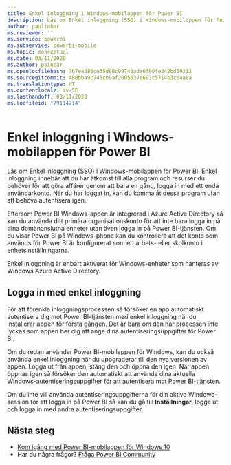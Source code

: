```yaml
---
title: Enkel inloggning i Windows-mobilappen för Power BI
description: Läs om Enkel inloggning (SSO) i Windows-mobilappen för Power BI. Enkel inloggning innebär att du har åtkomst till alla program och resurser du behöver för att göra affärer genom att bara en gång, logga in med ett enda användarkonto.
author: paulinbar
ms.reviewer: ''
ms.service: powerbi
ms.subservice: powerbi-mobile
ms.topic: conceptual
ms.date: 03/11/2020
ms.author: painbar
ms.openlocfilehash: 767ea586ce35d60c99742ada6f90fe342bd59313
ms.sourcegitcommit: 480bba9c745cb9af2005637e693c5714b3c64a8a
ms.translationtype: HT
ms.contentlocale: sv-SE
ms.lasthandoff: 03/11/2020
ms.locfileid: "79114714"
---
```

# <a name="single-sign-on-in-the-power-bi-mobile-windows-app"></a>Enkel inloggning i Windows-mobilappen för Power BI

Läs om Enkel inloggning (SSO) i Windows-mobilappen för Power BI. Enkel inloggning innebär att du har åtkomst till alla program och resurser du behöver för att göra affärer genom att bara en gång, logga in med ett enda användarkonto. När du har loggat in, kan du komma åt dessa program utan att behöva autentisera igen. 

Eftersom Power BI Windows-appen är integrerad i Azure Active Directory så kan du använda ditt primära organisationskonto för att inte bara logga in på dina domänanslutna enheter utan även logga in på Power BI-tjänsten. Om du visar Power BI på Windows-phone kan du kontrollera att det konto som används för Power BI är konfigurerat som ett arbets- eller skolkonto i enhetsinställningarna.  

Enkel inloggning är enbart aktiverat för Windows-enheter som hanteras av Windows Azure Active Directory. 

## <a name="sign-in-with-sso"></a>Logga in med enkel inloggning

För att förenkla inloggningsprocessen så försöker en app automatiskt autentisera dig mot Power BI-tjänsten med enkel inloggning när du installerar appen för första gången. Det är bara om den här processen inte lyckas som appen ber dig att ange dina autentiseringsuppgifter för Power BI.  

Om du redan använder Power BI-mobilappen för Windows, kan du också använda enkel inloggning när du uppgraderar till den nya versionen av appen. Logga ut från appen, stäng den och öppna den igen. När appen öppnas igen så försöker den automatiskt att använda dina aktuella Windows-autentiseringsuppgifter för att autentisera mot Power BI-tjänsten. 

Om du inte vill använda autentiseringsuppgifterna för din aktiva Windows-session för att logga in på Power BI så kan du gå till **Inställningar**, logga ut och logga in med andra autentiseringsuppgifter. 
 
## <a name="next-steps"></a>Nästa steg

- [Kom igång med Power BI-mobilappen för Windows 10](mobile-windows-10-phone-app-get-started.md)
- Har du några frågor? [Fråga Power BI Community](https://community.powerbi.com/)

